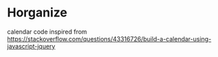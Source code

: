# Horganize

calendar code inspired from https://stackoverflow.com/questions/43316726/build-a-calendar-using-javascript-jquery
